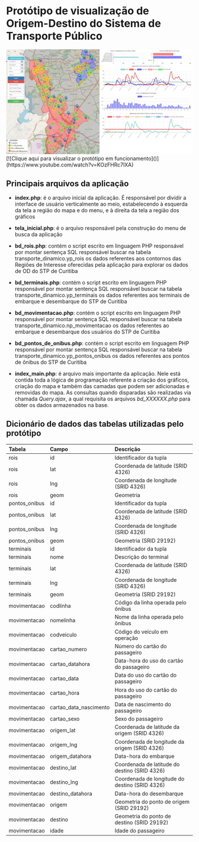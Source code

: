 # Protótipo de visualização de Origem-Destino do Sistema de Transporte Público
<img src="https://raw.githubusercontent.com/yussefparcianello/OrigemDestinoStpCuritiba/master/images/fig02.jpg">
[![Clique aqui para visualizar o protótipo em funcionamento]()](https://www.youtube.com/watch?v=KOzFHRc7lXA)

## Principais arquivos da aplicação
+ **index.php**: é o arquivo inicial da aplicação. É responsável por dividir a interface de usuário verticalmente ao meio, estabelecendo à esquerda da tela a região do mapa e do menu, e à direita da tela a região dos gráficos

+ **tela_inicial.php**: é o arquivo responsável pela construção do menu de busca da aplicação

+ **bd_rois.php**: contém o script escrito em linguagem PHP responsável por montar sentença SQL responsável buscar na tabela transporte_dinamico.yp_rois os dados referentes aos contornos das Regiões de Interesse oferecidas pela aplicação para explorar os dados de OD do STP de Curitiba

+ **bd_terminais.php**: contém o script escrito em linguagem PHP responsável por montar sentença SQL responsável buscar na tabela transporte_dinamico.yp_terminais os dados referentes aos terminais de embarque e desembarque do STP de Curitiba

+ **bd_movimentacao.php**: contém o script escrito em linguagem PHP responsável por montar sentença SQL responsável buscar na tabela transporte_dinamico.np_movimentacao os dados referentes ao embarque e desembarque dos usuários do STP de Curitiba

+ **bd_pontos_de_onibus.php**: contém o script escrito em linguagem PHP responsável por montar sentença SQL responsável buscar na tabela transporte_dinamico.yp_pontos_onibus os dados referentes aos pontos de ônibus do STP de Curitiba

+ **index_main.php**: é arquivo mais importante da aplicação. Nele está contida toda a lógica de programação referente a criação dos gráficos, criação do mapa e também das camadas que podem ser adicionadas e removidas do mapa. As consultas quando disparadas são realizadas via chamada _Query.ajax_, a qual requisita os arquivos _bd_XXXXXX.php_ para obter os dados armazenados na base.


## Dicionário de dados das tabelas utilizadas pelo protótipo
| Tabela | Campo | Descrição |
| :--- | :--- | :--- |
| rois | id | Identificador da tupla |
| rois | lat | Coordenada de latitude (SRID 4326) |
| rois | lng | Coordenada de longitude (SRID 4326) |
| rois | geom | Geometria
| pontos_onibus | id | Identificador da tupla
| pontos_onibus | lat | Coordenada de latitude (SRID 4326) |
| pontos_onibus | lng | Coordenada de longitude (SRID 4326) |
| pontos_onibus | geom | Geometria (SRID 29192)|
| terminais | id | Identificador da tupla |
| terminais | nome | Descrição do terminal |
| terminais | lat | Coordenada de latitude (SRID 4326) |
| terminais | lng | Coordenada de longitude (SRID 4326) |
| terminais | geom | Geometria (SRID 29192) |
| movimentacao | codlinha | Código da linha operada pelo ônibus |
| movimentacao | nomelinha | Nome da linha operada pelo ônibus |
| movimentacao | codveiculo | Código do veículo em operação |
| movimentacao | cartao_numero | Número do cartão do passageiro |
| movimentacao | cartao_datahora | Data-hora do uso do cartão do passageiro |
| movimentacao | cartao_data | Data do uso do cartão do passageiro |
| movimentacao | cartao_hora | Hora do uso do cartão do passageiro | 
| movimentacao | cartao_data_nascimento | Data de nascimento do passageiro | 
| movimentacao | cartao_sexo | Sexo do passageiro | 
| movimentacao | origem_lat | Coordenada de latitude da origem (SRID 4326) | 
| movimentacao | origem_lng | Coordenada de longitude da origem (SRID 4326) | 
| movimentacao | origem_datahora | Data-hora do embarque |
| movimentacao | destino_lat | Coordenada de latitude do destino (SRID 4326) | 
| movimentacao | destino_lng | Coordenada de longitude do destino (SRID 4326) |
| movimentacao | destino_datahora | Data-hora do desembarque |
| movimentacao | origem | Geometria do ponto de origem (SRID 29192) |
| movimentacao | destino | Geometria do ponto de destino (SRID 29192) |
| movimentacao | idade | Idade do passageiro | 
